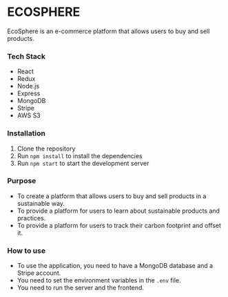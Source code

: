 # ECOSPHERE

EcoSphere is an e-commerce platform that allows users to buy and sell products.

### Tech Stack

- React
- Redux
- Node.js
- Express
- MongoDB
- Stripe
- AWS S3

### Installation

1. Clone the repository
2. Run `npm install` to install the dependencies
3. Run `npm start` to start the development server

### Purpose

- To create a platform that allows users to buy and sell products in a sustainable way.
- To provide a platform for users to learn about sustainable products and practices.
- To provide a platform for users to track their carbon footprint and offset it.

### How to use

- To use the application, you need to have a MongoDB database and a Stripe account.
- You need to set the environment variables in the `.env` file.
- You need to run the server and the frontend.
